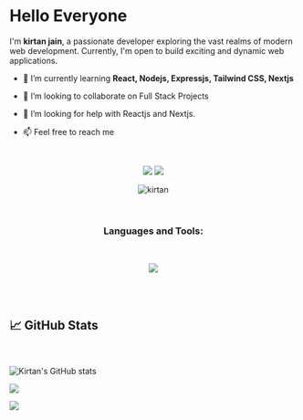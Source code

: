 # Hello Everyone

I'm **kirtan jain**, a passionate developer exploring the vast realms of modern web development. Currently, I'm open to build exciting and dynamic web applications.

- 🌱 I’m currently learning **React, Nodejs, Expressjs, Tailwind CSS, Nextjs**

- 👯 I’m looking to collaborate on Full Stack Projects

- 🤝 I’m looking for help with Reactjs and Nextjs.

- 📫 Feel free to reach me

<br>
<p align="center">
<a href="https://www.linkedin.com/in/kirtan-jain-aa2412208/"><img src="https://img.shields.io/badge/linkedin-0A66C2?style=for-the-badge&logo=linkedin&logoColor=white"></a>
<a href="https://www.instagram.com/kirtan_14/"><img src="https://img.shields.io/badge/-Instagram-blue?style=for-the-badge&logo=instagram&logoColor=pink"></a>
</p>

<p align="center"> <img src="https://komarev.com/ghpvc/?username=Kirtann&label=Profile%20views&color=0e75b6&style=flat" alt="kirtan" /> </p>
<br>

<h3 align="center">Languages and Tools:</h3><br>
<p align="center"> 
<img src="https://skillicons.dev/icons?i=angular,bootstrap,c,cpp,cs,css,discord,bots,docker,express,figma,gcp,git,github,githubactions,gitlab,graphql,heroku,html,ai,java,spring,js,jquery,linux,md,mongodb,netlify,nextjs,nginx,nodejs,postgres,postman,powershell,py,react,redis,regex,replit,sqlite,mysql,stackoverflow,svg,tailwind,twitter,ts,vite,webpack&perline=8&theme=dark" />
</p><br><br>

## 📈 GitHub Stats

</br></br>
![Kirtan's GitHub stats](https://github-readme-stats.vercel.app/api?username=kirtann&show_icons=true&theme=dark)  

![](https://github-readme-streak-stats.herokuapp.com/?user=kirtann&theme=dark&hide_border=false&fork=true)  

![](https://github-readme-stats.vercel.app/api/top-langs/?username=kirtann&theme=dark&hide_border=false&include_all_commits=true&count_private=true&layout=compact)

